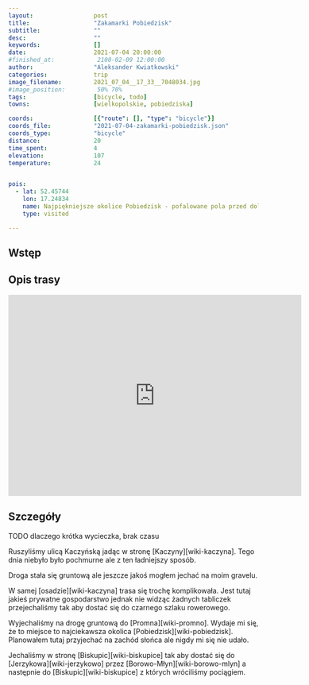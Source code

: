 ```yaml
---
layout:                 post
title:                  "Zakamarki Pobiedzisk"
subtitle:               ""
desc:                   ""
keywords:               []
date:                   2021-07-04 20:00:00
#finished_at:            2100-02-09 12:00:00
author:                 "Aleksander Kwiatkowski"
categories:             trip
image_filename:         2021_07_04__17_33__7048034.jpg
#image_position:         50% 70%
tags:                   [bicycle, todo]
towns:                  [wielkopolskie, pobiedziska]

coords:                 [{"route": [], "type": "bicycle"}]
coords_file:            "2021-07-04-zakamarki-pobiedzisk.json"
coords_type:            "bicycle"
distance:               20
time_spent:             4
elevation:              107
temperature:            24


pois:
  - lat: 52.45744
    lon: 17.24834
    name: Najpiękniejsze okolice Pobiedzisk - pofalowane pola przed doliną Cybiny
    type: visited

---
```



## Wstęp

## Opis trasy

<iframe height='405' width='590' frameborder='0' allowtransparency='true' scrolling='no' src='https://www.strava.com/activities/5575722671/embed/944c92bc3b4cfd19270e95b145305b9c33139557'></iframe>

## Szczegóły

TODO dlaczego krótka wycieczka, brak czasu

Ruszyliśmy ulicą Kaczyńską jadąc w stronę [Kaczyny][wiki-kaczyna]. Tego
dnia niebyło było pochmurne ale z ten ładniejszy sposób.

Droga stała się gruntową ale jeszcze jakoś mogłem jechać na moim gravelu.

W samej [osadzie][wiki-kaczyna] trasa się trochę komplikowała. Jest tutaj jakieś
prywatne gospodarstwo jednak nie widząc żadnych tabliczek przejechaliśmy tak aby
dostać się do czarnego szlaku rowerowego.

Wyjechaliśmy na drogę gruntową do [Promna][wiki-promno]. Wydaje mi się,
że to miejsce to najciekawsza okolica [Pobiedzisk][wiki-pobiedzisk]. Planowałem tutaj
przyjechać na zachód słońca ale nigdy mi się nie udało.

Jechaliśmy w stronę [Biskupic][wiki-biskupice] tak aby dostać się do [Jerzykowa][wiki-jerzykowo]
przez [Borowo-Młyn][wiki-borowo-mlyn] a następnie do [Biskupic][wiki-biskupice]
z których wróciliśmy pociągiem.
